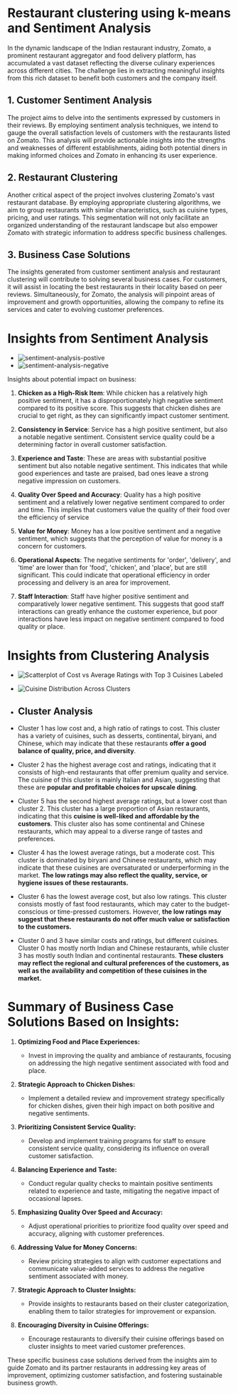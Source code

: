 # Restaurant clustering using k-means and Sentiment Analysis

In the dynamic landscape of the Indian restaurant industry, Zomato, a prominent restaurant aggregator and food delivery platform, has accumulated a vast dataset reflecting the diverse culinary experiences across different cities. The challenge lies in extracting meaningful insights from this rich dataset to benefit both customers and the company itself.

## 1. Customer Sentiment Analysis

The project aims to delve into the sentiments expressed by customers in their reviews. By employing sentiment analysis techniques, we intend to gauge the overall satisfaction levels of customers with the restaurants listed on Zomato. This analysis will provide actionable insights into the strengths and weaknesses of different establishments, aiding both potential diners in making informed choices and Zomato in enhancing its user experience.

## 2. Restaurant Clustering

Another critical aspect of the project involves clustering Zomato's vast restaurant database. By employing appropriate clustering algorithms, we aim to group restaurants with similar characteristics, such as cuisine types, pricing, and user ratings. This segmentation will not only facilitate an organized understanding of the restaurant landscape but also empower Zomato with strategic information to address specific business challenges.

## 3. Business Case Solutions

The insights generated from customer sentiment analysis and restaurant clustering will contribute to solving several business cases. For customers, it will assist in locating the best restaurants in their locality based on peer reviews. Simultaneously, for Zomato, the analysis will pinpoint areas of improvement and growth opportunities, allowing the company to refine its services and cater to evolving customer preferences.

# Insights from Sentiment Analysis
- ![sentiment-analysis-postive](https://raw.githubusercontent.com/pvanand07/Zomato_Restaurant_Clustering_Unsupervised_ML/master/output-images/sentiment-analysis-positive.png)
- ![sentiment-analysis-negative](https://raw.githubusercontent.com/pvanand07/Zomato_Restaurant_Clustering_Unsupervised_ML/master/output-images/sentiment-analysis-negative.png)

 Insights about potential impact on business:

1. **Chicken as a High-Risk Item**: While chicken has a relatively high positive sentiment, it has a disproportionately high negative sentiment compared to its positive score. This suggests that chicken dishes are crucial to get right, as they can significantly impact customer sentiment.

2. **Consistency in Service**: Service has a high positive sentiment, but also a notable negative sentiment. Consistent service quality could be a determining factor in overall customer satisfaction.

3. **Experience and Taste**: These are areas with substantial positive sentiment but also notable negative sentiment. This indicates that while good experiences and taste are praised, bad ones leave a strong negative impression on customers.

4. **Quality Over Speed and Accuracy**: Quality has a high positive sentiment and a relatively lower negative sentiment compared to order and time. This implies that customers value the quality of their food over the efficiency of service

5. **Value for Money**: Money has a low positive sentiment and a negative sentiment, which suggests that the perception of value for money is a concern for customers.

6. **Operational Aspects**: The negative sentiments for 'order', 'delivery', and 'time' are lower than for 'food', 'chicken', and 'place', but are still significant. This could indicate that operational efficiency in order processing and delivery is an area for improvement.

7. **Staff Interaction**: Staff have higher positive sentiment and comparatively lower negative sentiment. This suggests that good staff interactions can greatly enhance the customer experience, but poor interactions have less impact on negative sentiment compared to food quality or place.
   
# Insights from Clustering Analysis

- ![Scatterplot of Cost vs Average Ratings with Top 3 Cuisines Labeled](https://raw.githubusercontent.com/pvanand07/Zomato_Restaurant_Clustering_Unsupervised_ML/master/output-images/Scatterplot-cuisines-Labeled.png)
- ![Cuisine Distribution Across Clusters](https://raw.githubusercontent.com/pvanand07/Zomato_Restaurant_Clustering_Unsupervised_ML/master/output-images/cuisine-distribution.png)

- ## Cluster Analysis
- Cluster 1 has low cost and, a high ratio of ratings to cost. This cluster has a variety of cuisines, such as desserts, continental, biryani, and Chinese, which may indicate that these restaurants **offer a good balance of quality, price, and diversity**.

- Cluster 2 has the highest average cost and ratings, indicating that it consists of high-end restaurants that offer premium quality and service. The cuisine of this cluster is mainly Italian and Asian, suggesting that these are **popular and profitable choices for upscale dining**.

- Cluster 5 has the second highest average ratings, but a lower cost than cluster 2. This cluster has a large proportion of Asian restaurants, indicating that this **cuisine is well-liked and affordable by the customers**. This cluster also has some continental and Chinese restaurants, which may appeal to a diverse range of tastes and preferences.

- Cluster 4 has the lowest average ratings, but a moderate cost. This cluster is dominated by biryani and Chinese restaurants, which may indicate that these cuisines are oversaturated or underperforming in the market. **The low ratings may also reflect the quality, service, or hygiene issues of these restaurants.**

- Cluster 6 has the lowest average cost, but also low ratings. This cluster consists mostly of fast food restaurants, which may cater to the budget-conscious or time-pressed customers. However, **the low ratings may suggest that these restaurants do not offer much value or satisfaction to the customers.**

- Cluster 0 and 3 have similar costs and ratings, but different cuisines. Cluster 0 has mostly north Indian and Chinese restaurants, while cluster 3 has mostly south Indian and continental restaurants. **These clusters may reflect the regional and cultural preferences of the customers, as well as the availability and competition of these cuisines in the market.**



# **Summary of Business Case Solutions Based on Insights:**

1. **Optimizing Food and Place Experiences:**
   - Invest in improving the quality and ambiance of restaurants, focusing on addressing the high negative sentiment associated with food and place.

2. **Strategic Approach to Chicken Dishes:**
   - Implement a detailed review and improvement strategy specifically for chicken dishes, given their high impact on both positive and negative sentiments.

3. **Prioritizing Consistent Service Quality:**
   - Develop and implement training programs for staff to ensure consistent service quality, considering its influence on overall customer satisfaction.

4. **Balancing Experience and Taste:**
   - Conduct regular quality checks to maintain positive sentiments related to experience and taste, mitigating the negative impact of occasional lapses.

5. **Emphasizing Quality Over Speed and Accuracy:**
   - Adjust operational priorities to prioritize food quality over speed and accuracy, aligning with customer preferences.

6. **Addressing Value for Money Concerns:**
   - Review pricing strategies to align with customer expectations and communicate value-added services to address the negative sentiment associated with money.

7. **Strategic Approach to Cluster Insights:**
   - Provide insights to restaurants based on their cluster categorization, enabling them to tailor strategies for improvement or expansion.

8. **Encouraging Diversity in Cuisine Offerings:**
   - Encourage restaurants to diversify their cuisine offerings based on cluster insights to meet varied customer preferences.

These specific business case solutions derived from the insights aim to guide Zomato and its partner restaurants in addressing key areas of improvement, optimizing customer satisfaction, and fostering sustainable business growth.
